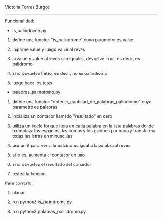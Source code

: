 Victoria Torres Burgos

-----------------------

Funcionalidad:

- is_palindrome.py

1. define una funcion "is_palindrome" cuyo parametro es value

2. imprime value y luego value al reves

3. si value y value al reves son iguales, devuelve True, es decir, es palidromo

4. sino devuelve Falso, es decir, no es palindromo

5. luego hace los tests

- palabras_palindromo.py

1. define una funcion "obtener_cantidad_de_palabras_palindrome" cuyo parametro es palabras

2. inicializa un contador llamado "resultado" en cero

3. utiliza un bucle for que itera en cada palabra en la lista palabras donde reemplaza los espacios, las comas y los guiones por nada y transforma todas las letras en minusculas

4. usa un if para ver si la palabra es igual a la palabra al reves

5. si lo es, aumenta el contador en uno

6. sino devuelve el resultado del contador

7. testea la funcion

Para correrlo:

1. clonar

2. run python3 is_palindrome.py

3. run python3 palabras_palindromo.py